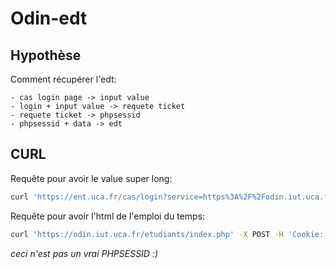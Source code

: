 # Odin-edt

## Hypothèse

Comment récupérer l'edt:

    - cas login page -> input value
    - login + input value -> requete ticket
    - requete ticket -> phpsessid
    - phpsessid + data -> edt

## CURL

Requête pour avoir le value super long:
```sh
curl 'https://ent.uca.fr/cas/login?service=https%3A%2F%2Fodin.iut.uca.fr%2Fportail%2F' --stderr - | grep -oP "[a-zA-Z0-9]{8}[-]{1}[a-zA-Z0-9]{4}[a-zA-Z0-9\-\_\=]+"
```

Requête pour avoir l'html de l'emploi du temps:
```sh
curl 'https://odin.iut.uca.fr/etudiants/index.php' -X POST -H 'Cookie: PHPSESSID=eaef138d679oi7ea3d84ec96121413471b93ee15e6b599b596e2daf6a7030065' --data-raw 'bind=doing&edt=lazy'
```
_ceci n'est pas un vrai PHPSESSID :)_
